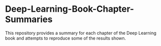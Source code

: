 # Deep-Learning-Book-Chapter-Summaries
This repository provides a summary for each chapter of the Deep Learning book and 
attempts to reproduce some of the results shown.
